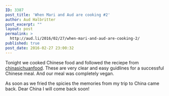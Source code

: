 ```yaml
---
ID: 3387
post_title: 'When Mari and Aud are cooking #2'
author: Aud Halbritter
post_excerpt: ""
layout: post
permalink: >
  http://aud.li/2016/02/27/when-mari-and-aud-are-cooking-2/
published: true
post_date: 2016-02-27 23:00:32
---
```

Tonight we cooked Chinese food and followed the reciepe from <a href="http://www.chinasichuanfood.com">chinasichuanfood</a>. These are very clear and easy guidlines for a successful Chinese meal. And our meal was completely vegan.

As soon as we fried the spicies the memories from my trip to China came back. Dear China I will come back soon!
<a href="http://aud.li/wp-content/uploads/2016/02/img_1306.jpg"><img src="http://aud.li/wp-content/uploads/2016/02/img_1306.jpg" alt="" /></a>